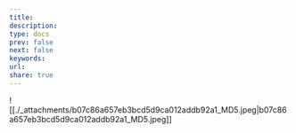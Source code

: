 ```yaml
---
title: 
description: 
type: docs
prev: false
next: false
keywords: 
url: 
share: true
---
```

![[./_attachments/b07c86a657eb3bcd5d9ca012addb92a1_MD5.jpeg|b07c86a657eb3bcd5d9ca012addb92a1_MD5.jpeg]]